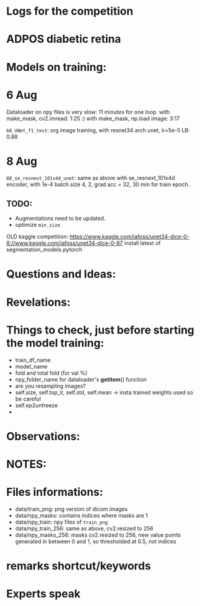 # Logs for the competition

# ADPOS diabetic retina

# Models on training:

# 6 Aug

Dataloader on npy files is very slow: 11 minutes for one loop.
with make_mask, cv2.imread: 1:25 :)
with make_mask, np.load image: 3:17

`68_UNet_f1_test`: org image training, with resnet34 arch unet, lr=5e-5
LB: 0.88

# 8 Aug

`88_se_resnext_101x4d_unet`: same as above with se_resnext_101x4d encoder, with 1e-4
batch size 4, 2, grad acc = 32, 30 min for train epoch *.*



## TODO:
* Augmentations need to be updated.
* optimize `min_size`


OLD kaggle competition:
https://www.kaggle.com/iafoss/unet34-dice-0-8://www.kaggle.com/iafoss/unet34-dice-0-87
install latest of segmentation_models.pytorch


# Questions and Ideas:


# Revelations:


# Things to check, just before starting the model training:

* train_df_name
* model_name
* fold and total fold (for val %)
* npy_folder_name for dataloader's __getitem__() function
* are you resampling images?
* self.size, self.top_lr, self.std, self.mean -> insta trained weights used so be careful
* self.ep2unfreeze
*



# Observations:

# NOTES:

# Files informations:

* data/train_png: png version of dicom images
* data/npy_masks: contains indices where masks are 1
* data/npy_train: npy files of `train_png`
* data/npy_train_256: same as above, cv2.resized to 256
* data/npy_masks_256: masks cv2.resized to 256, new value points generated in between 0 and 1, so thresholded at 0.5, not indices


# remarks shortcut/keywords

# Experts speak


